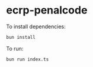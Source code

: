 # ecrp-penalcode

To install dependencies:

```bash
bun install
```

To run:

```bash
bun run index.ts
```
